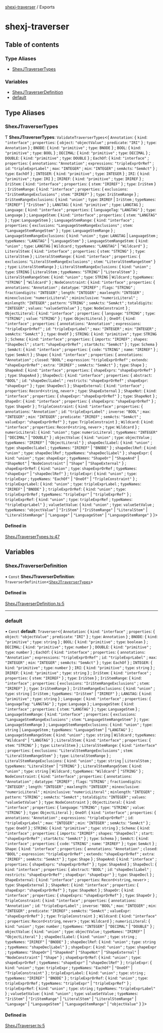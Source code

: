 [shexj-traverser](README.md) / Exports

# shexj-traverser

## Table of contents

### Type Aliases

- [ShexJTraverserTypes](modules.md#shexjtraversertypes)

### Variables

- [ShexJTraverserDefinition](modules.md#shexjtraverserdefinition)
- [default](modules.md#default)

## Type Aliases

### ShexJTraverserTypes

Ƭ **ShexJTraverserTypes**: `ValidateTraverserTypes`<{ `Annotation`: { `kind`: ``"interface"`` ; `properties`: { `object`: ``"objectValue"`` ; `predicate`: ``"IRI"``  } ; `type`: `Annotation`  } ; `BNODE`: { `kind`: ``"primitive"`` ; `type`: `BNODE`  } ; `BOOL`: { `kind`: ``"primitive"`` ; `type`: `BOOL`  } ; `DECIMAL`: { `kind`: ``"primitive"`` ; `type`: `DECIMAL`  } ; `DOUBLE`: { `kind`: ``"primitive"`` ; `type`: `DOUBLE`  } ; `EachOf`: { `kind`: ``"interface"`` ; `properties`: { `annotations`: ``"Annotation"`` ; `expressions`: ``"tripleExprOrRef"`` ; `id`: ``"tripleExprLabel"`` ; `max`: ``"INTEGER"`` ; `min`: ``"INTEGER"`` ; `semActs`: ``"SemAct"``  } ; `type`: `EachOf`  } ; `INTEGER`: { `kind`: ``"primitive"`` ; `type`: `INTEGER`  } ; `IRI`: { `kind`: ``"primitive"`` ; `type`: `IRI`  } ; `IRIREF`: { `kind`: ``"primitive"`` ; `type`: `IRIREF`  } ; `IriStem`: { `kind`: ``"interface"`` ; `properties`: { `stem`: ``"IRIREF"``  } ; `type`: `IriStem`  } ; `IriStemRange`: { `kind`: ``"interface"`` ; `properties`: { `exclusions`: ``"IriStemRangeExclusions"`` ; `stem`: ``"IRIREF"``  } ; `type`: `IriStemRange`  } ; `IriStemRangeExclusions`: { `kind`: ``"union"`` ; `type`: `IRIREF` \| `IriStem` ; `typeNames`: ``"IRIREF"`` \| ``"IriStem"``  } ; `LANGTAG`: { `kind`: ``"primitive"`` ; `type`: `LANGTAG`  } ; `Language`: { `kind`: ``"interface"`` ; `properties`: { `languageTag`: ``"LANGTAG"``  } ; `type`: `Language`  } ; `LanguageStem`: { `kind`: ``"interface"`` ; `properties`: { `stem`: ``"LANGTAG"``  } ; `type`: `LanguageStem`  } ; `LanguageStemRange`: { `kind`: ``"interface"`` ; `properties`: { `exclusions`: ``"LanguageStemRangeExclusions"`` ; `stem`: ``"LanguageStemRangeStem"``  } ; `type`: `LanguageStemRange`  } ; `LanguageStemRangeExclusions`: { `kind`: ``"union"`` ; `type`: `LANGTAG` \| `LanguageStem` ; `typeNames`: ``"LANGTAG"`` \| ``"LanguageStem"``  } ; `LanguageStemRangeStem`: { `kind`: ``"union"`` ; `type`: `LANGTAG` \| `Wildcard` ; `typeNames`: ``"LANGTAG"`` \| ``"Wildcard"``  } ; `LiteralStem`: { `kind`: ``"interface"`` ; `properties`: { `stem`: ``"STRING"``  } ; `type`: `LiteralStem`  } ; `LiteralStemRange`: { `kind`: ``"interface"`` ; `properties`: { `exclusions`: ``"LiteralStemRangeExclusions"`` ; `stem`: ``"LiteralStemRangeStem"``  } ; `type`: `LiteralStemRange`  } ; `LiteralStemRangeExclusions`: { `kind`: ``"union"`` ; `type`: `STRING` \| `LiteralStem` ; `typeNames`: ``"STRING"`` \| ``"LiteralStem"``  } ; `LiteralStemRangeStem`: { `kind`: ``"union"`` ; `type`: `STRING` \| `Wildcard` ; `typeNames`: ``"STRING"`` \| ``"Wildcard"``  } ; `NodeConstraint`: { `kind`: ``"interface"`` ; `properties`: { `annotations`: ``"Annotation"`` ; `datatype`: ``"IRIREF"`` ; `flags`: ``"STRING"`` ; `fractiondigits`: ``"INTEGER"`` ; `length`: ``"INTEGER"`` ; `maxlength`: ``"INTEGER"`` ; `minexclusive`: ``"numericLiteral"`` ; `mininclusive`: ``"numericLiteral"`` ; `minlength`: ``"INTEGER"`` ; `pattern`: ``"STRING"`` ; `semActs`: ``"SemAct"`` ; `totaldigits`: ``"INTEGER"`` ; `values`: ``"valueSetValue"``  } ; `type`: `NodeConstraint`  } ; `ObjectLiteral`: { `kind`: ``"interface"`` ; `properties`: { `language`: ``"STRING"`` ; `type`: ``"STRING"`` ; `value`: ``"STRING"``  } ; `type`: `ObjectLiteral`  } ; `OneOf`: { `kind`: ``"interface"`` ; `properties`: { `annotations`: ``"Annotation"`` ; `expressions`: ``"tripleExprOrRef"`` ; `id`: ``"tripleExprLabel"`` ; `max`: ``"INTEGER"`` ; `min`: ``"INTEGER"`` ; `semActs`: ``"SemAct"``  } ; `type`: `OneOf`  } ; `STRING`: { `kind`: ``"primitive"`` ; `type`: `STRING`  } ; `Schema`: { `kind`: ``"interface"`` ; `properties`: { `imports`: ``"IRIREF"`` ; `shapes`: ``"ShapeDecl"`` ; `start`: ``"shapeExprOrRef"`` ; `startActs`: ``"SemAct"``  } ; `type`: `Schema`  } ; `SemAct`: { `kind`: ``"interface"`` ; `properties`: { `code`: ``"STRING"`` ; `name`: ``"IRIREF"``  } ; `type`: `SemAct`  } ; `Shape`: { `kind`: ``"interface"`` ; `properties`: { `annotations`: ``"Annotation"`` ; `closed`: ``"BOOL"`` ; `expression`: ``"tripleExprOrRef"`` ; `extends`: ``"shapeExprOrRef"`` ; `extra`: ``"IRIREF"`` ; `semActs`: ``"SemAct"``  } ; `type`: `Shape`  } ; `ShapeAnd`: { `kind`: ``"interface"`` ; `properties`: { `shapeExprs`: ``"shapeExprOrRef"``  } ; `type`: `ShapeAnd`  } ; `ShapeDecl`: { `kind`: ``"interface"`` ; `properties`: { `abstract`: ``"BOOL"`` ; `id`: ``"shapeDeclLabel"`` ; `restricts`: ``"shapeExprOrRef"`` ; `shapeExpr`: ``"shapeExpr"``  } ; `type`: `ShapeDecl`  } ; `ShapeExternal`: { `kind`: ``"interface"`` ; `properties`: `Record`<`string`, `never`\> ; `type`: `ShapeExternal`  } ; `ShapeNot`: { `kind`: ``"interface"`` ; `properties`: { `shapeExpr`: ``"shapeExprOrRef"``  } ; `type`: `ShapeNot`  } ; `ShapeOr`: { `kind`: ``"interface"`` ; `properties`: { `shapeExprs`: ``"shapeExprOrRef"``  } ; `type`: `ShapeOr`  } ; `TripleConstraint`: { `kind`: ``"interface"`` ; `properties`: { `annotations`: ``"Annotation"`` ; `id`: ``"tripleExprLabel"`` ; `inverse`: ``"BOOL"`` ; `max`: ``"INTEGER"`` ; `min`: ``"INTEGER"`` ; `predicate`: ``"IRIREF"`` ; `semActs`: ``"SemAct"`` ; `valueExpr`: ``"shapeExprOrRef"``  } ; `type`: `TripleConstraint`  } ; `Wildcard`: { `kind`: ``"interface"`` ; `properties`: `Record`<`string`, `never`\> ; `type`: `Wildcard`  } ; `numericLiteral`: { `kind`: ``"union"`` ; `type`: `numericLiteral` ; `typeNames`: ``"INTEGER"`` \| ``"DECIMAL"`` \| ``"DOUBLE"``  } ; `objectValue`: { `kind`: ``"union"`` ; `type`: `objectValue` ; `typeNames`: ``"IRIREF"`` \| ``"ObjectLiteral"``  } ; `shapeDeclLabel`: { `kind`: ``"union"`` ; `type`: `shapeDeclLabel` ; `typeNames`: ``"IRIREF"`` \| ``"BNODE"``  } ; `shapeDeclRef`: { `kind`: ``"union"`` ; `type`: `shapeDeclRef` ; `typeNames`: ``"shapeDeclLabel"``  } ; `shapeExpr`: { `kind`: ``"union"`` ; `type`: `shapeExpr` ; `typeNames`: ``"ShapeOr"`` \| ``"ShapeAnd"`` \| ``"ShapeNot"`` \| ``"NodeConstraint"`` \| ``"Shape"`` \| ``"ShapeExternal"``  } ; `shapeExprOrRef`: { `kind`: ``"union"`` ; `type`: `shapeExprOrRef` ; `typeNames`: ``"shapeExpr"`` \| ``"shapeDeclRef"``  } ; `tripleExpr`: { `kind`: ``"union"`` ; `type`: `tripleExpr` ; `typeNames`: ``"EachOf"`` \| ``"OneOf"`` \| ``"TripleConstraint"``  } ; `tripleExprLabel`: { `kind`: ``"union"`` ; `type`: `tripleExprLabel` ; `typeNames`: ``"IRIREF"`` \| ``"BNODE"``  } ; `tripleExprOrRef`: { `kind`: ``"union"`` ; `type`: `tripleExprOrRef` ; `typeNames`: ``"tripleExpr"`` \| ``"tripleExprRef"``  } ; `tripleExprRef`: { `kind`: ``"union"`` ; `type`: `tripleExprRef` ; `typeNames`: ``"tripleExprLabel"``  } ; `valueSetValue`: { `kind`: ``"union"`` ; `type`: `valueSetValue` ; `typeNames`: ``"objectValue"`` \| ``"IriStem"`` \| ``"IriStemRange"`` \| ``"LiteralStem"`` \| ``"LiteralStemRange"`` \| ``"Language"`` \| ``"LanguageStem"`` \| ``"LanguageStemRange"``  }  }\>

#### Defined in

[ShexJTraverserTypes.ts:47](https://github.com/o-development/shexj-traverser/blob/60e8ea7/lib/ShexJTraverserTypes.ts#L47)

## Variables

### ShexJTraverserDefinition

• `Const` **ShexJTraverserDefinition**: `TraverserDefinition`<[`ShexJTraverserTypes`](modules.md#shexjtraversertypes)\>

#### Defined in

[ShexJTraverserDefinition.ts:5](https://github.com/o-development/shexj-traverser/blob/60e8ea7/lib/ShexJTraverserDefinition.ts#L5)

___

### default

• `Const` **default**: `Traverser`<{ `Annotation`: { `kind`: ``"interface"`` ; `properties`: { `object`: ``"objectValue"`` ; `predicate`: ``"IRI"``  } ; `type`: `Annotation`  } ; `BNODE`: { `kind`: ``"primitive"`` ; `type`: `string`  } ; `BOOL`: { `kind`: ``"primitive"`` ; `type`: `boolean`  } ; `DECIMAL`: { `kind`: ``"primitive"`` ; `type`: `number`  } ; `DOUBLE`: { `kind`: ``"primitive"`` ; `type`: `number`  } ; `EachOf`: { `kind`: ``"interface"`` ; `properties`: { `annotations`: ``"Annotation"`` ; `expressions`: ``"tripleExprOrRef"`` ; `id`: ``"tripleExprLabel"`` ; `max`: ``"INTEGER"`` ; `min`: ``"INTEGER"`` ; `semActs`: ``"SemAct"``  } ; `type`: `EachOf`  } ; `INTEGER`: { `kind`: ``"primitive"`` ; `type`: `number`  } ; `IRI`: { `kind`: ``"primitive"`` ; `type`: `string`  } ; `IRIREF`: { `kind`: ``"primitive"`` ; `type`: `string`  } ; `IriStem`: { `kind`: ``"interface"`` ; `properties`: { `stem`: ``"IRIREF"``  } ; `type`: `IriStem`  } ; `IriStemRange`: { `kind`: ``"interface"`` ; `properties`: { `exclusions`: ``"IriStemRangeExclusions"`` ; `stem`: ``"IRIREF"``  } ; `type`: `IriStemRange`  } ; `IriStemRangeExclusions`: { `kind`: ``"union"`` ; `type`: `string` \| `IriStem` ; `typeNames`: ``"IriStem"`` \| ``"IRIREF"``  } ; `LANGTAG`: { `kind`: ``"primitive"`` ; `type`: `string`  } ; `Language`: { `kind`: ``"interface"`` ; `properties`: { `languageTag`: ``"LANGTAG"``  } ; `type`: `Language`  } ; `LanguageStem`: { `kind`: ``"interface"`` ; `properties`: { `stem`: ``"LANGTAG"``  } ; `type`: `LanguageStem`  } ; `LanguageStemRange`: { `kind`: ``"interface"`` ; `properties`: { `exclusions`: ``"LanguageStemRangeExclusions"`` ; `stem`: ``"LanguageStemRangeStem"``  } ; `type`: `LanguageStemRange`  } ; `LanguageStemRangeExclusions`: { `kind`: ``"union"`` ; `type`: `string` \| `LanguageStem` ; `typeNames`: ``"LanguageStem"`` \| ``"LANGTAG"``  } ; `LanguageStemRangeStem`: { `kind`: ``"union"`` ; `type`: `string` \| `Wildcard` ; `typeNames`: ``"Wildcard"`` \| ``"LANGTAG"``  } ; `LiteralStem`: { `kind`: ``"interface"`` ; `properties`: { `stem`: ``"STRING"``  } ; `type`: `LiteralStem`  } ; `LiteralStemRange`: { `kind`: ``"interface"`` ; `properties`: { `exclusions`: ``"LiteralStemRangeExclusions"`` ; `stem`: ``"LiteralStemRangeStem"``  } ; `type`: `LiteralStemRange`  } ; `LiteralStemRangeExclusions`: { `kind`: ``"union"`` ; `type`: `string` \| `LiteralStem` ; `typeNames`: ``"LiteralStem"`` \| ``"STRING"``  } ; `LiteralStemRangeStem`: { `kind`: ``"union"`` ; `type`: `string` \| `Wildcard` ; `typeNames`: ``"Wildcard"`` \| ``"STRING"``  } ; `NodeConstraint`: { `kind`: ``"interface"`` ; `properties`: { `annotations`: ``"Annotation"`` ; `datatype`: ``"IRIREF"`` ; `flags`: ``"STRING"`` ; `fractiondigits`: ``"INTEGER"`` ; `length`: ``"INTEGER"`` ; `maxlength`: ``"INTEGER"`` ; `minexclusive`: ``"numericLiteral"`` ; `mininclusive`: ``"numericLiteral"`` ; `minlength`: ``"INTEGER"`` ; `pattern`: ``"STRING"`` ; `semActs`: ``"SemAct"`` ; `totaldigits`: ``"INTEGER"`` ; `values`: ``"valueSetValue"``  } ; `type`: `NodeConstraint`  } ; `ObjectLiteral`: { `kind`: ``"interface"`` ; `properties`: { `language`: ``"STRING"`` ; `type`: ``"STRING"`` ; `value`: ``"STRING"``  } ; `type`: `ObjectLiteral`  } ; `OneOf`: { `kind`: ``"interface"`` ; `properties`: { `annotations`: ``"Annotation"`` ; `expressions`: ``"tripleExprOrRef"`` ; `id`: ``"tripleExprLabel"`` ; `max`: ``"INTEGER"`` ; `min`: ``"INTEGER"`` ; `semActs`: ``"SemAct"``  } ; `type`: `OneOf`  } ; `STRING`: { `kind`: ``"primitive"`` ; `type`: `string`  } ; `Schema`: { `kind`: ``"interface"`` ; `properties`: { `imports`: ``"IRIREF"`` ; `shapes`: ``"ShapeDecl"`` ; `start`: ``"shapeExprOrRef"`` ; `startActs`: ``"SemAct"``  } ; `type`: `Schema`  } ; `SemAct`: { `kind`: ``"interface"`` ; `properties`: { `code`: ``"STRING"`` ; `name`: ``"IRIREF"``  } ; `type`: `SemAct`  } ; `Shape`: { `kind`: ``"interface"`` ; `properties`: { `annotations`: ``"Annotation"`` ; `closed`: ``"BOOL"`` ; `expression`: ``"tripleExprOrRef"`` ; `extends`: ``"shapeExprOrRef"`` ; `extra`: ``"IRIREF"`` ; `semActs`: ``"SemAct"``  } ; `type`: `Shape`  } ; `ShapeAnd`: { `kind`: ``"interface"`` ; `properties`: { `shapeExprs`: ``"shapeExprOrRef"``  } ; `type`: `ShapeAnd`  } ; `ShapeDecl`: { `kind`: ``"interface"`` ; `properties`: { `abstract`: ``"BOOL"`` ; `id`: ``"shapeDeclLabel"`` ; `restricts`: ``"shapeExprOrRef"`` ; `shapeExpr`: ``"shapeExpr"``  } ; `type`: `ShapeDecl`  } ; `ShapeExternal`: { `kind`: ``"interface"`` ; `properties`: `Record`<`string`, `never`\> ; `type`: `ShapeExternal`  } ; `ShapeNot`: { `kind`: ``"interface"`` ; `properties`: { `shapeExpr`: ``"shapeExprOrRef"``  } ; `type`: `ShapeNot`  } ; `ShapeOr`: { `kind`: ``"interface"`` ; `properties`: { `shapeExprs`: ``"shapeExprOrRef"``  } ; `type`: `ShapeOr`  } ; `TripleConstraint`: { `kind`: ``"interface"`` ; `properties`: { `annotations`: ``"Annotation"`` ; `id`: ``"tripleExprLabel"`` ; `inverse`: ``"BOOL"`` ; `max`: ``"INTEGER"`` ; `min`: ``"INTEGER"`` ; `predicate`: ``"IRIREF"`` ; `semActs`: ``"SemAct"`` ; `valueExpr`: ``"shapeExprOrRef"``  } ; `type`: `TripleConstraint`  } ; `Wildcard`: { `kind`: ``"interface"`` ; `properties`: `Record`<`string`, `never`\> ; `type`: `Wildcard`  } ; `numericLiteral`: { `kind`: ``"union"`` ; `type`: `number` ; `typeNames`: ``"INTEGER"`` \| ``"DECIMAL"`` \| ``"DOUBLE"``  } ; `objectValue`: { `kind`: ``"union"`` ; `type`: `objectValue` ; `typeNames`: ``"IRIREF"`` \| ``"ObjectLiteral"``  } ; `shapeDeclLabel`: { `kind`: ``"union"`` ; `type`: `string` ; `typeNames`: ``"IRIREF"`` \| ``"BNODE"``  } ; `shapeDeclRef`: { `kind`: ``"union"`` ; `type`: `string` ; `typeNames`: ``"shapeDeclLabel"``  } ; `shapeExpr`: { `kind`: ``"union"`` ; `type`: `shapeExpr` ; `typeNames`: ``"ShapeOr"`` \| ``"ShapeAnd"`` \| ``"ShapeNot"`` \| ``"ShapeExternal"`` \| ``"NodeConstraint"`` \| ``"Shape"``  } ; `shapeExprOrRef`: { `kind`: ``"union"`` ; `type`: `shapeExprOrRef` ; `typeNames`: ``"shapeExpr"`` \| ``"shapeDeclRef"``  } ; `tripleExpr`: { `kind`: ``"union"`` ; `type`: `tripleExpr` ; `typeNames`: ``"EachOf"`` \| ``"OneOf"`` \| ``"TripleConstraint"``  } ; `tripleExprLabel`: { `kind`: ``"union"`` ; `type`: `string` ; `typeNames`: ``"IRIREF"`` \| ``"BNODE"``  } ; `tripleExprOrRef`: { `kind`: ``"union"`` ; `type`: `tripleExprOrRef` ; `typeNames`: ``"tripleExpr"`` \| ``"tripleExprRef"``  } ; `tripleExprRef`: { `kind`: ``"union"`` ; `type`: `string` ; `typeNames`: ``"tripleExprLabel"``  } ; `valueSetValue`: { `kind`: ``"union"`` ; `type`: `valueSetValue` ; `typeNames`: ``"IriStem"`` \| ``"IriStemRange"`` \| ``"LiteralStem"`` \| ``"LiteralStemRange"`` \| ``"Language"`` \| ``"LanguageStem"`` \| ``"LanguageStemRange"`` \| ``"objectValue"``  }  }\>

#### Defined in

[ShexJTraverser.ts:5](https://github.com/o-development/shexj-traverser/blob/60e8ea7/lib/ShexJTraverser.ts#L5)
